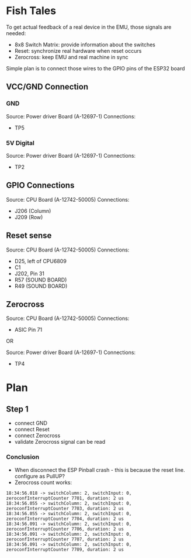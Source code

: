 # Fish Tales

To get actual feedback of a real device in the EMU, those signals are needed:
- 8x8 Switch Matrix: provide information about the switches
- Reset: synchronize real hardware when reset occurs
- Zerocross: keep EMU and real machine in sync

Simple plan is to connect those wires to the GPIO pins of the ESP32 board

## VCC/GND Connection

### GND

Source: Power driver Board (A-12697-1)
Connections:
- TP5

### 5V Digital

Source: Power driver Board (A-12697-1)
Connections:
- TP2

## GPIO Connections

Source: CPU Board (A-12742-50005)
Connections:
- J206 (Column)
- J209 (Row)

## Reset sense

Source: CPU Board (A-12742-50005)
Connections:
- D25, left of CPU6809
- C1
- J202, Pin 31
- R57 (SOUND BOARD)
- R49 (SOUND BOARD)

## Zerocross

Source: CPU Board (A-12742-50005)
Connections:
- ASIC Pin 71

OR

Source: Power driver Board (A-12697-1)
Connections:
- TP4

# Plan

## Step 1

- connect GND
- connect Reset
- connect Zerocross
- validate Zerocross signal can be read

### Conclusion

- When disconnect the ESP Pinball crash - this is because the reset line. configure as PullUP?
- Zerocross count works:

```
18:34:56.018 -> switchColumn: 2, switchInput: 0, zeroconfInterruptCounter 7701, duration: 2 us
18:34:56.055 -> switchColumn: 2, switchInput: 0, zeroconfInterruptCounter 7703, duration: 2 us
18:34:56.055 -> switchColumn: 2, switchInput: 0, zeroconfInterruptCounter 7704, duration: 2 us
18:34:56.091 -> switchColumn: 2, switchInput: 0, zeroconfInterruptCounter 7706, duration: 2 us
18:34:56.091 -> switchColumn: 2, switchInput: 0, zeroconfInterruptCounter 7707, duration: 2 us
18:34:56.091 -> switchColumn: 2, switchInput: 0, zeroconfInterruptCounter 7709, duration: 2 us
```